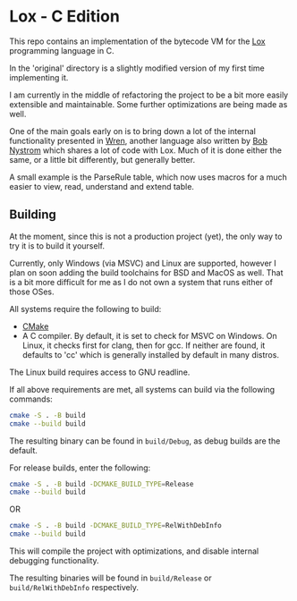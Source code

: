 # Lox - C Edition

This repo contains an implementation of the bytecode VM for the [Lox](https://craftinginterpreters.com/)
programming language in C.

In the 'original' directory is a slightly modified version of my first time
implementing it.

I am currently in the middle of refactoring the project to be a bit more easily
extensible and maintainable. Some further optimizations are being made as well.

One of the main goals early on is to bring down a lot of the internal functionality
presented in [Wren](https://wren.io/), another language also written by
[Bob Nystrom](https://journal.stuffwithstuff.com/) which shares a lot of code with Lox.
Much of it is done either the same, or a little bit differently, but generally better.

A small example is the ParseRule table, which now uses macros for a much easier to
view, read, understand and extend table.

## Building

At the moment, since this is not a production project (yet), the only way to try
it is to build it yourself.

Currently, only Windows (via MSVC) and Linux are supported, however I plan on soon
adding the build toolchains for BSD and MacOS as well. That is a bit more difficult
for me as I do not own a system that runs either of those OSes.

All systems require the following to build:

- [CMake](https://cmake.org/)
- A C compiler. By default, it is set to check for MSVC on Windows. On Linux, it checks
first for clang, then for gcc. If neither are found, it defaults to 'cc' which is
generally installed by default in many distros.

The Linux build requires access to GNU readline.

If all above requirements are met, all systems can build via the following commands:

```bash
cmake -S . -B build
cmake --build build
```

The resulting binary can be found in ```build/Debug```, as debug builds are the default.

For release builds, enter the following:

```bash
cmake -S . -B build -DCMAKE_BUILD_TYPE=Release
cmake --build build
```

OR

```bash
cmake -S . -B build -DCMAKE_BUILD_TYPE=RelWithDebInfo
cmake --build build
```

This will compile the project with optimizations, and disable internal debugging
functionality.

The resulting binaries will be found in ```build/Release``` or
```build/RelWithDebInfo``` respectively.
